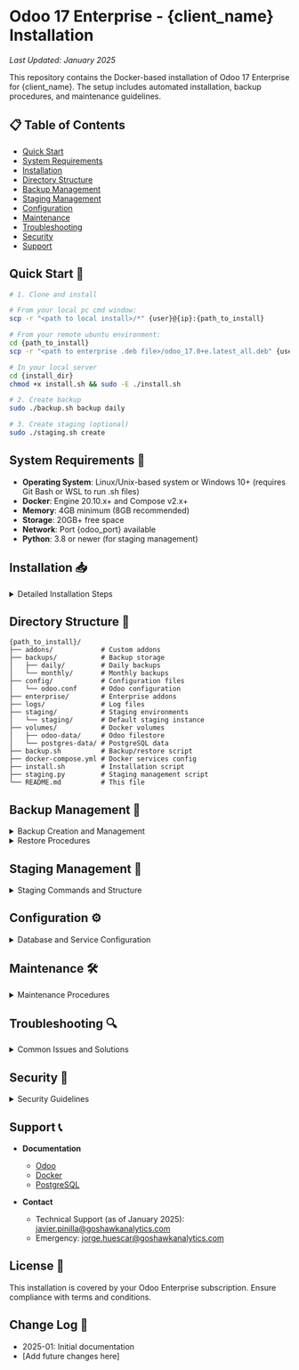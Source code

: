 # Odoo 17 Enterprise - {client_name} Installation

_Last Updated: January 2025_

This repository contains the Docker-based installation of Odoo 17 Enterprise for {client_name}. The setup includes automated installation, backup procedures, and maintenance guidelines.

## 📋 Table of Contents
- [Quick Start](#quick-start)
- [System Requirements](#system-requirements)
- [Installation](#installation)
- [Directory Structure](#directory-structure)
- [Backup Management](#backup-management)
- [Staging Management](#staging-management)
- [Configuration](#configuration)
- [Maintenance](#maintenance)
- [Troubleshooting](#troubleshooting)
- [Security](#security)
- [Support](#support)

## Quick Start 🚀

```bash
# 1. Clone and install

# From your local pc cmd window:
scp -r "<path to local install>/*" {user}@{ip}:{path_to_install}

# From your remote ubuntu environment:
cd {path_to_install}
scp -r "<path to enterprise .deb file>/odoo_17.0+e.latest_all.deb" {user}@{ip}:{path_to_install}

# In your local server
cd {install_dir}
chmod +x install.sh && sudo -E ./install.sh

# 2. Create backup
sudo ./backup.sh backup daily

# 3. Create staging (optional)
sudo ./staging.sh create
```

## System Requirements 🔧

- **Operating System**: Linux/Unix-based system or Windows 10+ (requires Git Bash or WSL to run .sh files)
- **Docker**: Engine 20.10.x+ and Compose v2.x+
- **Memory**: 4GB minimum (8GB recommended)
- **Storage**: 20GB+ free space
- **Network**: Port {odoo_port} available
- **Python**: 3.8 or newer (for staging management)

## Installation 📥

<details>
<summary>Detailed Installation Steps</summary>

1. Clone this repository to existing folder `{path_to_install}`:
   ```bash
   scp -r "<path to local install>/*" {user}@{ip}:{path_to_install}
   ```

2. Place the Odoo Enterprise .deb file:
   ```bash
   scp -r "<path to enterprise .deb file>/odoo_17.0+e.latest_all.deb" {user}@{ip}:{path_to_install}
   ```

3. Run installation:
   ```bash
   cd {install_dir}
   chmod +x install.sh && sudo -E ./install.sh
   ```
</details>

## Directory Structure 📁

```
{path_to_install}/
├── addons/            # Custom addons
├── backups/           # Backup storage
│   ├── daily/         # Daily backups
│   └── monthly/       # Monthly backups
├── config/            # Configuration files
│   └── odoo.conf      # Odoo configuration
├── enterprise/        # Enterprise addons
├── logs/              # Log files
├── staging/           # Staging environments
│   └── staging/       # Default staging instance
├── volumes/           # Docker volumes
│   ├── odoo-data/     # Odoo filestore
│   └── postgres-data/ # PostgreSQL data
├── backup.sh          # Backup/restore script
├── docker-compose.yml # Docker services config
├── install.sh         # Installation script
├── staging.py         # Staging management script
└── README.md          # This file
```

## Backup Management 💾

<details>
<summary>Backup Creation and Management</summary>

### Creating Backups
```bash
# Create daily backup
sudo ./backup.sh backup daily

# Create monthly backup
sudo ./backup.sh backup monthly
```

**Backup Contents**:
- Database dump (PostgreSQL custom format)
- Complete filestore directory
- Filestore path list for cleanup

**Storage Locations**:
- Daily: `{install_dir}/backups/daily/backup_YYYYMMDD_HHMMSS.zip`
- Monthly: `{install_dir}/backups/monthly/backup_YYYYMMDD_HHMMSS.zip`

### Automated Schedule
- Daily: 3:00 AM (keeps 7 days)
- Monthly: 2:00 AM on 1st (keeps 6 months)
</details>

<details>
<summary>Restore Procedures</summary>

### Restore Options

1. Interactive (Recommended):
   ```bash
   sudo ./backup.sh restore
   ```

2. Direct Path:
   ```bash
   sudo ./backup.sh restore {install_dir}/backups/daily/backup_YYYYMMDD_HHMMSS.zip
   ```

### Backup Management
```bash
# List backups
sudo ./backup.sh list

# Cleanup old backups
sudo find {install_dir}/backups/daily {install_dir}/backups/monthly -type f -name "backup_*.zip" ! -name "$(ls -t {install_dir}/backups/daily/backup_*.zip {install_dir}/backups/monthly/backup_*.zip 2>/dev/null | head -n1 | xargs basename)" -delete
```
</details>

## Staging Management 🔄

<details>
<summary>Staging Commands and Structure</summary>

The installation includes a staging management system that allows you to create, manage, and destroy staging environments for development and testing purposes.

### Staging Commands

1. Create staging environments:
```bash
# Create first staging (named "staging")
sudo ./staging.sh create

# Create additional staging (auto-named "staging-2", etc.)
sudo ./staging.sh create

# Create staging with specific name
sudo ./staging.sh create staging-xxx
```

2. List and manage stagings:
```bash
# List all staging environments
sudo ./staging.sh list

# Start a staging
sudo ./staging.sh start staging

# Stop a staging
sudo ./staging.sh stop staging

# Delete a staging
sudo ./staging.sh delete staging

# Update staging from production
sudo ./staging.sh update staging

# Clean up staging environments
sudo ./staging.sh cleanup all          # Remove all staging environments
sudo ./staging.sh cleanup staging-2    # Remove specific staging environment
```

### Port Allocation

Staging environments use automatic port allocation:
- First staging (staging): {odoo_port} (web), {gevent_port} (longpolling), {db_port} (postgres)
- Additional stagings: Ports increment by 10 for each instance
  - staging-2: 8079, 8082, 5442
  - staging-3: 8089, 8092, 5452
  etc.

### Directory Structure

Each staging environment is created under `{install_dir}/staging/` with the following structure:
```
{install_dir}/staging/
├── staging/           # First staging environment
│   ├── config/       # Configuration files
│   ├── enterprise/   # Enterprise addons
│   ├── addons/      # Custom addons
│   ├── volumes/     # Docker volumes
│   │   ├── odoo-data/     # Filestore
│   │   └── postgres-data/ # Database
│   ├── logs/        # Log files
│   └── docker-compose.yml
└── staging-2/       # Second staging environment
    └── ...
```

### Important Notes
- Each staging has isolated:
  - Docker containers
  - Database
  - Port allocations
  - Configuration
  - Volume data
- Stagings are production clones
- Port checks are automatic
</details>

## Configuration ⚙️

<details>
<summary>Database and Service Configuration</summary>

### Database Settings
```yaml
Database Name: {odoo_db_name}
User: {db_user}
Password: {client_password}
Admin Password: {client_password}
```

### Docker Services
```yaml
Odoo Web:
  Container: {odoo_container_name}
  Port: {odoo_port}
  Paths:
    - Enterprise: /mnt/enterprise
    - Custom: /mnt/extra-addons
  
PostgreSQL:
  Container: {db_container_name}
  Version: 15
  Port: {db_port}
```
</details>

## Maintenance 🛠️

<details>
<summary>Maintenance Procedures</summary>

### Updating Odoo
1. Stop the containers:
   ```bash
   cd {install_dir}
   docker compose down
   ```

2. Update the image in docker-compose.yml
3. Pull new images:
   ```bash
   docker compose pull
   ```

4. Start services:
   ```bash
   docker compose up -d
   ```

### Log Management
- Location: `{install_dir}/logs/`
- Rotation: 100MB max, 3 files

### Database Maintenance
```bash
# Access PostgreSQL
docker exec -it {db_container_name} psql -U {db_user} {odoo_db_name}

# Common queries
SELECT pg_size_pretty(pg_database_size('{odoo_db_name}'));
SELECT * FROM pg_stat_activity;
```
</details>

## Troubleshooting 🔍

<details>
<summary>Common Issues and Solutions</summary>

### Docker Issues
```bash
# Service status
docker compose ps
docker compose logs -f web
docker compose logs -f db

# Network check
docker exec {odoo_container_name} ping db
```

### Permission Issues
```bash
sudo chown -R 101:101 {install_dir}/volumes/odoo-data
sudo chmod -R 777 {install_dir}/volumes/odoo-data
```

### Database Connection
- Check container status
- Verify passwords in:
  - docker-compose.yml
  - odoo.conf
  - Environment variables
</details>

## Security 🔐

<details>
<summary>Security Guidelines</summary>

1. **File Permissions**
   - UID 101 (odoo user) ownership
   - Restricted backup access

2. **Network Security**
   - Firewall port {odoo_port}
   - Use SSL reverse proxy

3. **Password Management**
   - Change defaults
   - Use strong passwords
   - Secure storage
</details>

## Support 📞

- **Documentation**
  - [Odoo](https://www.odoo.com/documentation/17.0/)
  - [Docker](https://docs.docker.com/)
  - [PostgreSQL](https://www.postgresql.org/docs/15/)

- **Contact**
  - Technical Support (as of January 2025): javier.pinilla@goshawkanalytics.com
  - Emergency: jorge.huescar@goshawkanalytics.com

## License 📄

This installation is covered by your Odoo Enterprise subscription. Ensure compliance with terms and conditions.

## Change Log 📝

- 2025-01: Initial documentation
- [Add future changes here] 